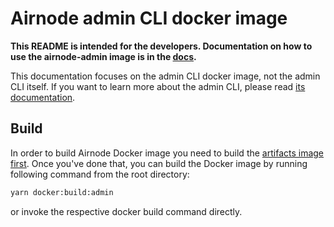 # Airnode admin CLI docker image

**This README is intended for the developers. Documentation on how to use the airnode-admin image is in the
[docs](https://docs.api3.org/airnode/latest/grp-providers/docker/admin-cli-image.html).**

This documentation focuses on the admin CLI docker image, not the admin CLI itself. If you want to learn more about the
admin CLI, please read [its documentation](../README.md).

## Build

In order to build Airnode Docker image you need to build the [artifacts image first](../../../docker/README.md). Once
you've done that, you can build the Docker image by running following command from the root directory:

```bash
yarn docker:build:admin
```

or invoke the respective docker build command directly.
